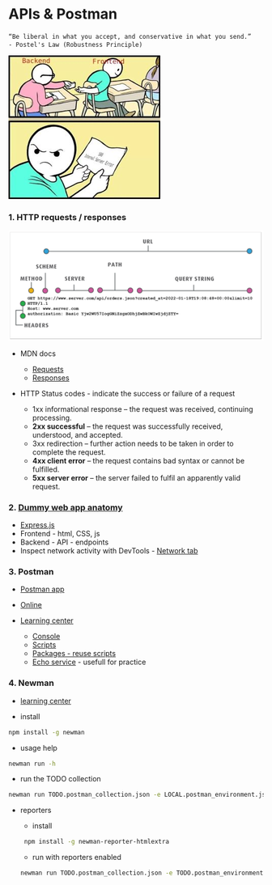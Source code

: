 # APIs & Postman

```text
“Be liberal in what you accept, and conservative in what you send.”
- Postel's Law (Robustness Principle)
```

![](../resource/image/server_error.jpg)

### 1. HTTP requests / responses

![](../resource/image/http_request.png)

- MDN docs

  - [Requests](https://developer.mozilla.org/en-US/docs/Web/HTTP/Messages#http_requests)
  - [Responses](https://developer.mozilla.org/en-US/docs/Web/HTTP/Messages#http_requests)

- HTTP Status codes - indicate the success or failure of a request

  - 1xx informational response – the request was received, continuing processing.
  - **2xx successful** – the request was successfully received, understood, and accepted.
  - 3xx redirection – further action needs to be taken in order to complete the request.
  - **4xx client error** – the request contains bad syntax or cannot be fulfilled.
  - **5xx server error** – the server failed to fulfil an apparently valid request.

### 2. [Dummy web app anatomy](https://github.com/danrusu/node-js-todo-app)

- [Express.js](https://expressjs.com/)
- Frontend - html, CSS, js
- Backend - API - endpoints
- Inspect network activity with DevTools - [Network tab](https://developer.chrome.com/docs/devtools/network)

### 3. Postman

- [Postman app](https://www.postman.com/downloads/)
- [Online](https://www.postman.com/)

- [Learning center](https://learning.postman.com/docs/introduction/overview/)
  - [Console](https://learning.postman.com/docs/sending-requests/response-data/troubleshooting-api-requests/)
  - [Scripts](https://learning.postman.com/docs/tests-and-scripts/tests-and-scripts/)
  - [Packages - reuse scripts](https://learning.postman.com/docs/tests-and-scripts/write-scripts/package-library/)
  - [Echo service](https://learning.postman.com/docs/developer/echo-api/) - usefull for practice

### 4. Newman

- [learning center](https://learning.postman.com/docs/collections/using-newman-cli/command-line-integration-with-newman/)

- install

```bash
npm install -g newman
```

- usage help

```bash
newman run -h
```

- run the TODO collection

```bash
newman run TODO.postman_collection.json -e LOCAL.postman_environment.json
```

- reporters

  - install

  ```bash
   npm install -g newman-reporter-htmlextra
  ```

  - run with reporters enabled

  ```bash
  newman run TODO.postman_collection.json -e TODO.postman_environment.json -r json,cli,htmlextra
  ```
